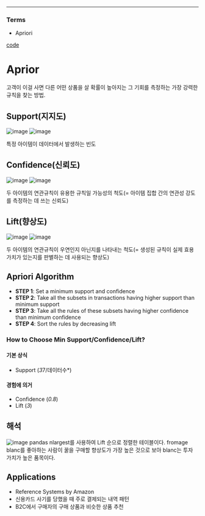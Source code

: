 ****
### Terms
- Apriori

[code](https://github.com/EricChoii/ai-boot-camp/blob/main/ai/unsupervised-learning/association-rule/codes/apriori.ipynb)

# Aprior
고객이 이걸 사면 다른 어떤 상품을 살 확률이 높아지는 그 기회를 측정하는 가장 강력한 규칙을 찾는 방법.

## Support(지지도)
![image](https://user-images.githubusercontent.com/39285147/178700555-cea5698d-3ba6-412f-b0ce-0140de9b3046.png)
![image](https://user-images.githubusercontent.com/39285147/178702321-d8f60dfc-e81a-4bc7-b3bf-ae864e404b28.png)

특정 아이템이 데이터에서 발생하는 빈도

## Confidence(신뢰도)
![image](https://user-images.githubusercontent.com/39285147/178700676-9e95ec4f-6526-486e-8d84-8b6d3b8d240f.png)
![image](https://user-images.githubusercontent.com/39285147/178702266-dd738680-86ae-4edb-a075-a4f0a38bb695.png)

두 아이템의 연관규칙이 유용한 규칙일 가능성의 척도(= 아이템 집합 간의 연관성 강도를 측정하는 데 쓰는 신뢰도)
  
## Lift(향상도)
![image](https://user-images.githubusercontent.com/39285147/178700818-870a09b8-cac6-4d21-8bb9-5c2bf814cf9b.png)
![image](https://user-images.githubusercontent.com/39285147/178702300-dcb813fa-cbe2-450a-b276-b4b1bab6b03e.png)

두 아이템의 연관규칙이 우연인지 아닌지를 나타내는 척도(= 생성된 규칙이 실제 효용가치가 있는지를 판별하는 데 사용되는 향상도)

## Apriori Algorithm
- **STEP 1**: Set a minimum support and confidence
- **STEP 2**: Take all the subsets in transactions having higher support than minimum support
- **STEP 3**: Take all the rules of these subsets having higher confidence than minimum confidence
- **STEP 4**: Sort the rules by decreasing lift

### How to Choose Min Support/Confidence/Lift?
#### 기본 상식
- Support (*3*7/데이터수*)

#### 경험에 의거
- Confidence (*0.8*)
- Lift (*3*)

## 해석
![image](https://user-images.githubusercontent.com/39285147/178716879-637a43a1-7799-4043-9102-12acc4f278ff.png)
pandas nlargest를 사용하여 Lift 순으로 정렬한 테이블이다. fromage blanc를 좋아하는 사람이 꿀을 구매할 향상도가 가장 높은 것으로 보아 blanc는 투자 가치가 높은 품목이다.

## Applications
- Reference Systems by Amazon
- 신용카드 사기를 당했을 때 주로 결제되는 내역 패턴
- B2C에서 구매자의 구매 상품과 비슷한 상품 추천
